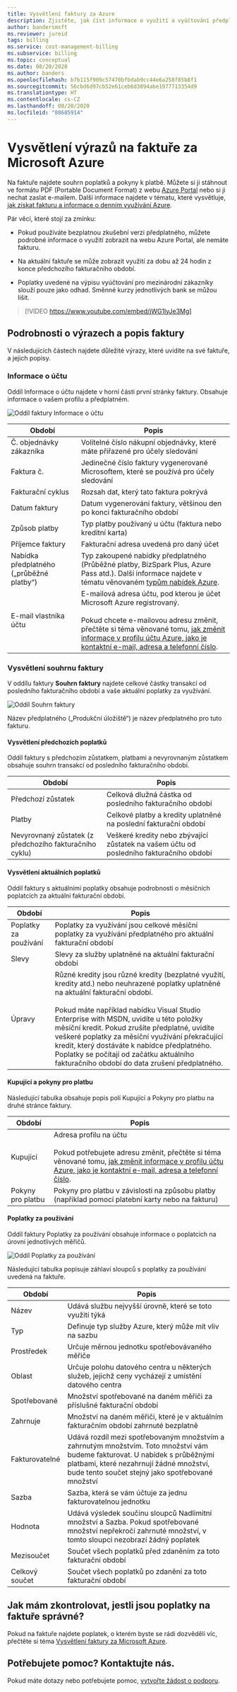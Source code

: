 ```yaml
---
title: Vysvětlení faktury za Azure
description: Zjistěte, jak číst informace o využití a vyúčtování předplatného Azure a jak je chápat
author: bandersmsft
ms.reviewer: jureid
tags: billing
ms.service: cost-management-billing
ms.subservice: billing
ms.topic: conceptual
ms.date: 08/20/2020
ms.author: banders
ms.openlocfilehash: b7b115f909c57470bfbdab9cc44e6a258f85b8f1
ms.sourcegitcommit: 56cbd6d97cb52e61ceb6d3894abe1977713354d9
ms.translationtype: HT
ms.contentlocale: cs-CZ
ms.lasthandoff: 08/20/2020
ms.locfileid: "88685914"
---
```

# <a name="understand-terms-on-your-microsoft-azure-invoice"></a>Vysvětlení výrazů na faktuře za Microsoft Azure

Na faktuře najdete souhrn poplatků a pokyny k platbě. Můžete si ji stáhnout ve formátu PDF (Portable Document Format) z webu [Azure Portal](https://portal.azure.com/) nebo si ji nechat zaslat e-mailem. Další informace najdete v tématu, které vysvětluje, [jak získat fakturu a informace o denním využívání Azure](../manage/download-azure-invoice-daily-usage-date.md).

Pár věcí, které stojí za zmínku:

-   Pokud používáte bezplatnou zkušební verzi předplatného, můžete podrobné informace o využití zobrazit na webu Azure Portal, ale nemáte fakturu.

-   Na aktuální faktuře se může zobrazit využití za dobu až 24 hodin z konce předchozího fakturačního období.

-   Poplatky uvedené na výpisu vyúčtování pro mezinárodní zákazníky slouží pouze jako odhad. Směnné kurzy jednotlivých bank se můžou lišit.

>[!VIDEO https://www.youtube.com/embed/jWG1lyJe3Mg]

## <a name="detailed-terms-and-descriptions-of-your-invoice"></a>Podrobnosti o výrazech a popis faktury
V následujících částech najdete důležité výrazy, které uvidíte na své faktuře, a jejich popisy.

### <a name="account-information"></a>Informace o účtu

Oddíl Informace o účtu najdete v horní části první stránky faktury. Obsahuje informace o vašem profilu a předplatném.

![Oddíl faktury Informace o účtu](./media/understand-invoice/account-information-section.png)

| Období | Popis |
| --- | --- |
| Č. objednávky zákazníka |Volitelné číslo nákupní objednávky, které máte přiřazené pro účely sledování |
| Faktura č. |Jedinečné číslo faktury vygenerované Microsoftem, které se používá pro účely sledování |
| Fakturační cyklus |Rozsah dat, který tato faktura pokrývá |
| Datum faktury |Datum vygenerování faktury, většinou den po konci fakturačního období |
| Způsob platby |Typ platby používaný u účtu (faktura nebo kreditní karta) |
| Příjemce faktury |Fakturační adresa uvedená pro daný účet |
| Nabídka předplatného („průběžné platby“) |Typ zakoupené nabídky předplatného (Průběžné platby, BizSpark Plus, Azure Pass atd.). Další informace najdete v tématu věnovaném [typům nabídek Azure](https://azure.microsoft.com/support/legal/offer-details/). |
| E-mail vlastníka účtu | E-mailová adresa účtu, pod kterou je účet Microsoft Azure registrovaný. <br /><br />Pokud chcete e-mailovou adresu změnit, přečtěte si téma věnované tomu, [jak změnit informace v profilu účtu Azure, jako je kontaktní e-mail, adresa a telefonní číslo](../manage/change-azure-account-profile.md). |

### <a name="understand-the-invoice-summary"></a>Vysvětlení souhrnu faktury
V oddílu faktury **Souhrn faktury** najdete celkové částky transakcí od posledního fakturačního období a vaše aktuální poplatky za využívání.

![Oddíl Souhrn faktury](./media/understand-invoice/invoice-summary-section.png)

Název předplatného („Produkční úložiště“) je název předplatného pro tuto fakturu.

#### <a name="understand-the-previous-charges"></a>Vysvětlení předchozích poplatků
Oddíl faktury s předchozím zůstatkem, platbami a nevyrovnaným zůstatkem obsahuje souhrn transakcí od posledního fakturačního období.

| Období | Popis |
| --- | --- |
| Předchozí zůstatek |Celková dlužná částka od posledního fakturačního období |
| Platby |Celkové platby a kredity uplatněné na poslední fakturační období |
| Nevyrovnaný zůstatek (z předchozího fakturačního cyklu) |Veškeré kredity nebo zbývající zůstatek na vašem účtu od posledního fakturačního období |

#### <a name="understand-the-current-charges"></a>Vysvětlení aktuálních poplatků
Oddíl faktury s aktuálními poplatky obsahuje podrobnosti o měsíčních poplatcích za aktuální fakturační období.

| Období | Popis |
| --- | --- |
| Poplatky za používání |Poplatky za využívání jsou celkové měsíční poplatky za využívání předplatného pro aktuální fakturační období|
| Slevy |Slevy za služby uplatněné na aktuální fakturační období|
| Úpravy |Různé kredity jsou různé kredity (bezplatné využití, kredity atd.) nebo neuhrazené poplatky uplatněné na aktuální fakturační období.<br/><br/>Pokud máte například nabídku Visual Studio Enterprise with MSDN, uvidíte u této položky měsíční kredit. Pokud zrušíte předplatné, uvidíte veškeré poplatky za měsíční využívání překračující kredit, který dostáváte k nabídce předplatného. Poplatky se počítají od začátku aktuálního fakturačního období do data zrušení předplatného. |

#### <a name="sold-to-and-payment-instructions"></a>Kupující a pokyny pro platbu

Následující tabulka obsahuje popis polí Kupující a Pokyny pro platbu na druhé stránce faktury.

| Období |Popis |
| --- | --- |
| Kupující |Adresa profilu na účtu <br/><br/>Pokud potřebujete adresu změnit, přečtěte si téma věnované tomu, [jak změnit informace v profilu účtu Azure, jako je kontaktní e-mail, adresa a telefonní číslo](../manage/change-azure-account-profile.md).|
| Pokyny pro platbu |Pokyny pro platbu v závislosti na způsobu platby (například pomocí platební karty nebo na fakturu) |

#### <a name="usage-charges"></a>Poplatky za používání

Oddíl faktury Poplatky za používání obsahuje informace o poplatcích na úrovni jednotlivých měřičů.

![Oddíl Poplatky za používání](./media/understand-invoice/usage-charges-section.png)

Následující tabulka popisuje záhlaví sloupců s poplatky za používání uvedená na faktuře.

| Období |Popis |
| --- | --- |
| Název |Udává službu nejvyšší úrovně, které se toto využití týká |
| Typ |Definuje typ služby Azure, který může mít vliv na sazbu |
| Prostředek |Určuje měrnou jednotku spotřebovávaného měřiče |
| Oblast |Určuje polohu datového centra u některých služeb, jejichž ceny vycházejí z umístění datového centra |
| Spotřebované |Množství spotřebované na daném měřiči za příslušné fakturační období |
| Zahrnuje |Množství na daném měřiči, které je v aktuálním fakturačním období zahrnuté bezplatně |
| Fakturovatelné |Udává rozdíl mezi spotřebovaným množstvím a zahrnutým množstvím. Toto množství vám budeme fakturovat. U nabídek s průběžnými platbami, které nezahrnují žádné množství, bude tento součet stejný jako spotřebované množství |
| Sazba |Sazba, která se vám účtuje za jednu fakturovatelnou jednotku |
| Hodnota |Udává výsledek součinu sloupců Nadlimitní množství a Sazba. Pokud spotřebované množství nepřekročí zahrnuté množství, v tomto sloupci nezobrazí žádný poplatek |
| Mezisoučet |Součet všech poplatků před zdaněním za toto fakturační období |
| Celkový součet |Součet všech poplatků po zdanění za toto fakturační období |

## <a name="how-do-i-make-sure-that-the-charges-in-my-invoice-are-correct"></a>Jak mám zkontrolovat, jestli jsou poplatky na faktuře správné?
Pokud na faktuře najdete poplatek, o kterém byste se rádi dozvěděli víc, přečtěte si téma [Vysvětlení faktury za Microsoft Azure](review-individual-bill.md).

## <a name="need-help-contact-us"></a>Potřebujete pomoc? Kontaktujte nás.

Pokud máte dotazy nebo potřebujete pomoc, [vytvořte žádost o podporu](https://go.microsoft.com/fwlink/?linkid=2083458).
